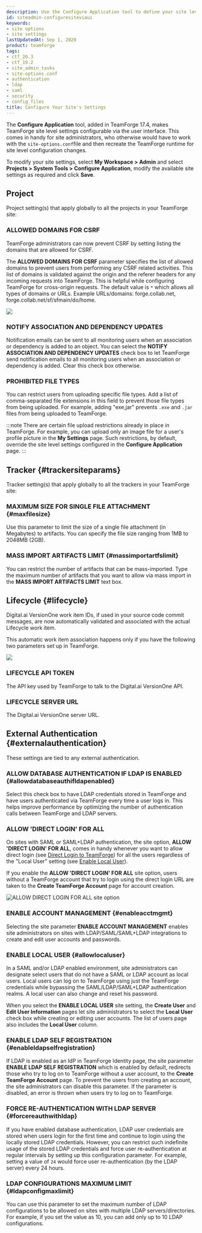 ```yaml
---
description: Use the Configure Application tool to define your site level TeamForge settings.
id: siteadmin-configuresiteviaui
keywords:
- site options
- site settings
lastUpdatedAt: Sep 1, 2020
product: teamforge
tags:
- ctf_20.3
- ctf_19.2
- site_admin_tasks
- site-options.conf
- authentication
- ldap
- saml
- security
- config_files
title: Configure Your Site's Settings
---
```



The **Configure Application** tool, added in TeamForge 17.4, makes TeamForge site level settings configurable via the user interface. This comes in handy for site administrators, who otherwise would have to work with the `site-options.conf`file and then recreate the TeamForge runtime for site level configuration changes.

To modify your site settings, select **My Workspace > Admin** and select **Projects > System Tools > Configure Application**, modify the available site settings as required and click **Save**.

## Project
Project setting(s) that apply globally to all the projects in your TeamForge site:

### ALLOWED DOMAINS FOR CSRF

TeamForge administrators can now prevent CSRF by setting listing the domains that are allowed for CSRF.

The **ALLOWED DOMAINS FOR CSRF** parameter specifies the list of allowed domains to prevent users from performing any CSRF related activities. This list of domains is validated against the origin and the referer headers for any incoming requests into TeamForge. This is helpful while configuring TeamForge for cross-origin requests. The default value is `*` which allows all types of domains or URLs. Example URLs/domains: forge.collab.net, forge.collab.net/sf/sfmain/do/home.	

![](/docs/assets/images/csrf-domains.png)

### NOTIFY ASSOCIATION AND DEPENDENCY UPDATES

Notification emails can be sent to all monitoring users when an association or dependency is added to an object. You can select the **NOTIFY ASSOCIATION AND DEPENDENCY UPDATES** check box to let TeamForge send notification emails to all monitoring users when an association or dependency is added. Clear this check box otherwise.	

### PROHIBITED FILE TYPES

You can restrict users from uploading specific file types. Add a list of comma-separated file extensions in this field to prevent those file types from being uploaded. For example, adding "exe,jar" prevents `.exe` and `.jar` files from being uploaded to TeamForge.

:::note
There are certain file upload restrictions already in place in TeamForge. For example, you can upload only an image file for a user's profile picture in the **My Settings** page. Such restrictions, by default, override the site level settings configured in the **Configure Application** page.
:::

## Tracker {#trackersiteparams}
Tracker setting(s) that apply globally to all the trackers in your TeamForge site:

### MAXIMUM SIZE FOR SINGLE FILE ATTACHMENT {#maxfilesize}

Use this parameter to limit the size of a single file attachment (in Megabytes) to artifacts. You can specify the file size ranging from 1MB to 2048MB (2GB).

### MASS IMPORT ARTIFACTS LIMIT {#massimportartfslimit}

You can restrict the number of artifacts that can be mass-imported. Type the maximum number of artifacts that you want to allow via mass import in the **MASS IMPORT ARTIFACTS LIMIT** text box.	
## Lifecycle {#lifecycle}

Digital.ai VersionOne work item IDs, if used in your source code commit messages, are now automatically validated and associated with the actual Lifecycle work item.

This automatic work item association happens only if you have the following two parameters set up in TeamForge.

![](/docs/assets/images/lifecycle-integration-params.png)

### LIFECYCLE API TOKEN

The API key used by TeamForge to talk to the Digital.ai VersionOne API.

### LIFECYCLE SERVER URL

The Digital.ai VersionOne server URL.

## External Authentication {#externalauthentication}

These settings are tied to any external authentication.

### ALLOW DATABASE AUTHENTICATION IF LDAP IS ENABLED {#allowdatabaseauthifldapenabled}

Select this check box to have LDAP credentials stored in TeamForge and have users authenticated via TeamForge every time a user logs in. This helps improve performance by optimizing the number of authentication calls between TeamForge and LDAP servers.

<!-- :::important
Enabling this parameter is mandatory for sites with internally managed CVS servers. -->

### ALLOW 'DIRECT LOGIN' FOR ALL

On sites with SAML or SAML+LDAP authentication, the site option, **ALLOW 'DIRECT LOGIN' FOR ALL**, comes in handy whenever you want to allow direct login (see [Direct Login to TeamForge](./saml#directlogin)) for all the users regardless of the "Local User" setting (see [Enable Local User](./siteadmin-configuresiteviaui#allowlocaluser)).

If you enable the **ALLOW 'DIRECT LOGIN' FOR ALL** site option, users without a TeamForge account that try to login using the direct login URL are taken to the **Create TeamForge Account** page for account creation.

![ALLOW DIRECT LOGIN FOR ALL site option](/docs/assets/images/directlogin-for-saml-users.png)

### ENABLE ACCOUNT MANAGEMENT {#enableacctmgmt}

Selecting the site parameter **ENABLE ACCOUNT MANAGEMENT** enables site administrators on sites with LDAP/SAML/SAML+LDAP integrations to create and edit user accounts and passwords.

### ENABLE LOCAL USER {#allowlocaluser}

In a SAML and/or LDAP enabled environment, site administrators can designate select users that do not have a SAML or LDAP account as local users. Local users can log on to TeamForge using just the TeamForge credentials while bypassing the SAML/LDAP/SAML+LDAP authentication realms. A local user can also change and reset his password.

When you select the **ENABLE LOCAL USER** site setting, the **Create User** and **Edit User Information** pages let site administrators to select the **Local User** check box while creating or editing user accounts. The list of users page also includes the **Local User** column. 

### ENABLE LDAP SELF REGISTRATION {#enableldapselfregistration}

If LDAP is enabled as an IdP in TeamForge Identity page, the site parameter **ENABLE LDAP SELF REGISTRATION** which is enabled by default, redirects those who try to log on to TeamForge without a user account, to the **Create TeamForge Account** page. To prevent the users from creating an account, the site administrators can disable this parameter. If the parameter is disabled, an error is thrown when users try to log on to TeamForge. 

### FORCE RE-AUTHENTICATION WITH LDAP SERVER {#forcereauthwithldap}

If you have enabled database authentication, LDAP user credentials are stored when users login for the first time and continue to login using the locally stored LDAP credentials. However, you can restrict such indefinite usage of the stored LDAP credentials and force user re-authentication at regular intervals by setting up this configuration parameter. For example, setting a value of `24` would force user re-authentication (by the LDAP server) every 24 hours.

### LDAP CONFIGURATIONS MAXIMUM LIMIT {#ldapconfigmaxlimit}

You can use this parameter to set the maximum number of LDAP configurations to be allowed on sites with multiple LDAP servers/directories. For example, if you set the value as 10, you can add only up to 10 LDAP configurations.

<!-- ## EventQ 

These are the settings related to EventQ.

### ACTIVITY STREAM AND REPORTS {#activitystream}

EventQ features such as the Activity Stream, EventQ based reports, and the Include Traceability check box (on the add/edit project tool page) are disabled in TeamForge 19.0 by default. If you have been using EventQ earlier and willing to use EventQ post upgrade to TeamForge 19.0, select this new site parameter **ACTIVITY STREAM AND REPORTS** to enable the Activity Stream, EventQ reports, and the Include Traceability check box. -->


<!--![](/docs/assets/images/disable-activity-stream.png)-->

